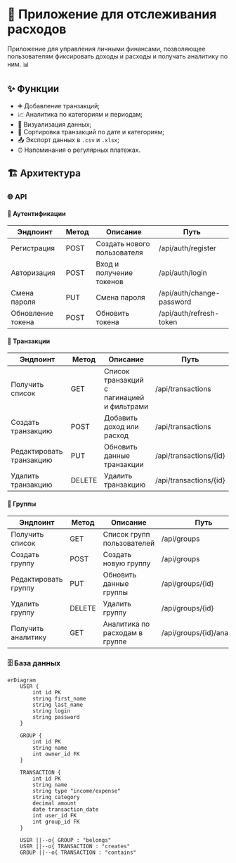 # 💸 Приложение для отслеживания расходов

Приложение для управления личными финансами, позволяющее пользователям фиксировать доходы и расходы и получать аналитику по ним. 📊

## ✨ Функции

- ➕ Добавление транзакций;
- 📈 Аналитика по категориям и периодам;
- 🥧 Визуализация данных;
- 🧹 Сортировка транзакций по дате и категориям;
- 📤 Экспорт данных в `.csv` и `.xlsx`;
- ⏰ Напоминания о регулярных платежах.

## 🏗️ Архитектура

### 🌐 API

#### 🔐 Аутентификации

| Эндпоинт          | Метод | Описание                    | Путь                      |
| ----------------- | ----- | --------------------------- | ------------------------- |
| Регистрация       | POST  | Создать нового пользователя | /api/auth/register        |
| Авторизация       | POST  | Вход и получение токенов    | /api/auth/login           |
| Смена пароля      | PUT   | Смена пароля                | /api/auth/change-password |
| Обновление токена | POST  | Обновить токена             | /api/auth/refresh-token   |

#### 💼 Транзакции

| Эндпоинт                 | Метод  | Описание                                   | Путь                   |
| ------------------------ | ------ | ------------------------------------------ | ---------------------- |
| Получить список          | GET    | Список транзакций с пагинацией и фильтрами | /api/transactions      |
| Создать транзакцию       | POST   | Добавить доход или расход                  | /api/transactions      |
| Редактировать транзакцию | PUT    | Обновить данные транзакции                 | /api/transactions/{id} |
| Удалить транзакцию       | DELETE | Удалить транзакцию                         | /api/transactions/{id} |

#### 👥 Группы

| Эндпоинт             | Метод  | Описание                       | Путь                       |
| -------------------- | ------ | ------------------------------ | -------------------------- |
| Получить список      | GET    | Список групп пользователей     | /api/groups                |
| Создать группу       | POST   | Создать новую группу           | /api/groups                |
| Редактировать группу | PUT    | Обновить данные группы         | /api/groups/{id}           |
| Удалить группу       | DELETE | Удалить группу                 | /api/groups/{id}           |
| Получить аналитику   | GET    | Аналитика по расходам в группе | /api/groups/{id}/analytics |

### 🗄️ База данных

```mermaid
erDiagram
    USER {
        int id PK
        string first_name
        string last_name
        string login
        string password
    }

    GROUP {
        int id PK
        string name
        int owner_id FK
    }

    TRANSACTION {
        int id PK
        string name
        string type "income/expense"
        string category
        decimal amount
        date transaction_date
        int user_id FK
        int group_id FK
    }

    USER ||--o{ GROUP : "belongs"
    USER ||--o{ TRANSACTION : "creates"
    GROUP ||--o{ TRANSACTION : "contains"
```
